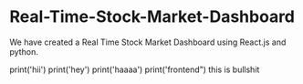 # Real-Time-Stock-Market-Dashboard
We have created a Real Time Stock Market Dashboard using React.js and python.

print('hii')
print('hey')
print('haaaa')
print('frontend")
this is bullshit
